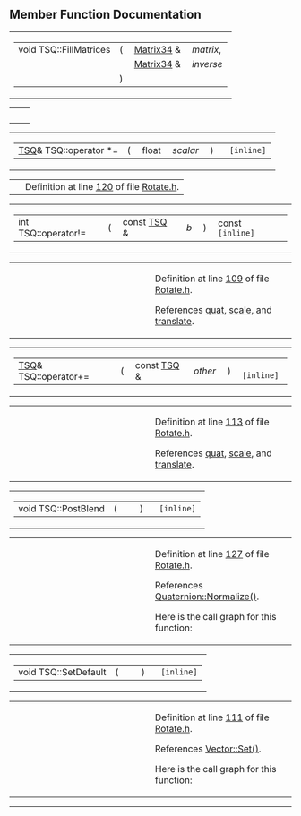 ## Member Function Documentation

<span id="dab268ff04d627804bfddcf1c11d38b6" class="anchor"></span>

<table class="mdTable" data-cellpadding="2" data-cellspacing="0">
<colgroup>
<col style="width: 100%" />
</colgroup>
<tbody>
<tr>
<td class="mdRow"><table data-cellpadding="0" data-cellspacing="0" data-border="0">
<tbody>
<tr>
<td class="md" data-nowrap="" data-valign="top">void TSQ::FillMatrices</td>
<td class="md" data-valign="top">( </td>
<td class="md" data-nowrap="" data-valign="top"><a href="classMatrix34.md" class="el">Matrix34</a> &amp; </td>
<td class="mdname" data-nowrap=""><em>matrix</em>,</td>
</tr>
<tr>
<td class="md" style="text-align: right;" data-nowrap=""></td>
<td class="md"></td>
<td class="md" data-nowrap=""><a href="classMatrix34.md" class="el">Matrix34</a> &amp; </td>
<td class="mdname" data-nowrap=""><em>inverse</em></td>
</tr>
<tr>
<td class="md"></td>
<td class="md">) </td>
<td colspan="2" class="md"></td>
</tr>
</tbody>
</table></td>
</tr>
</tbody>
</table>

|     |     |
|-----|-----|
|     |     |

<span id="69beae508cd8025dbd0d419ee219aa98" class="anchor"></span>

<table class="mdTable" data-cellpadding="2" data-cellspacing="0">
<colgroup>
<col style="width: 100%" />
</colgroup>
<tbody>
<tr>
<td class="mdRow"><table data-cellpadding="0" data-cellspacing="0" data-border="0">
<tbody>
<tr>
<td class="md" data-nowrap="" data-valign="top"><a href="classTSQ.md" class="el">TSQ</a>&amp; TSQ::operator *=</td>
<td class="md" data-valign="top">( </td>
<td class="md" data-nowrap="" data-valign="top">float </td>
<td class="mdname1" data-valign="top" data-nowrap=""><em>scalar</em></td>
<td class="md" data-valign="top"> ) </td>
<td class="md" data-nowrap=""><code> [inline]</code></td>
</tr>
</tbody>
</table></td>
</tr>
</tbody>
</table>

|  |  |
|----|----|
|   | Definition at line <a href="Rotate_8h-source.md#l00120" class="el">120</a> of file <a href="Rotate_8h-source.md" class="el">Rotate.h</a>. |

<span id="6c9cacf56014f62c5b9c55a89094271f" class="anchor"></span>

<table class="mdTable" data-cellpadding="2" data-cellspacing="0">
<colgroup>
<col style="width: 100%" />
</colgroup>
<tbody>
<tr>
<td class="mdRow"><table data-cellpadding="0" data-cellspacing="0" data-border="0">
<tbody>
<tr>
<td class="md" data-nowrap="" data-valign="top">int TSQ::operator!=</td>
<td class="md" data-valign="top">( </td>
<td class="md" data-nowrap="" data-valign="top">const <a href="classTSQ.md" class="el">TSQ</a> &amp; </td>
<td class="mdname1" data-valign="top" data-nowrap=""><em>b</em></td>
<td class="md" data-valign="top"> ) </td>
<td class="md" data-nowrap="">const<code> [inline]</code></td>
</tr>
</tbody>
</table></td>
</tr>
</tbody>
</table>

<table data-cellspacing="5" data-cellpadding="0" data-border="0">
<colgroup>
<col style="width: 50%" />
<col style="width: 50%" />
</colgroup>
<tbody>
<tr>
<td> </td>
<td><p>Definition at line <a href="Rotate_8h-source.md#l00109" class="el">109</a> of file <a href="Rotate_8h-source.md" class="el">Rotate.h</a>.</p>
<p>References <a href="Rotate_8h-source.md#l00096" class="el">quat</a>, <a href="Rotate_8h-source.md#l00095" class="el">scale</a>, and <a href="Rotate_8h-source.md#l00094" class="el">translate</a>.</p></td>
</tr>
</tbody>
</table>

<span id="f6f22c7806c8be3b2fd353331da22f1e" class="anchor"></span>

<table class="mdTable" data-cellpadding="2" data-cellspacing="0">
<colgroup>
<col style="width: 100%" />
</colgroup>
<tbody>
<tr>
<td class="mdRow"><table data-cellpadding="0" data-cellspacing="0" data-border="0">
<tbody>
<tr>
<td class="md" data-nowrap="" data-valign="top"><a href="classTSQ.md" class="el">TSQ</a>&amp; TSQ::operator+=</td>
<td class="md" data-valign="top">( </td>
<td class="md" data-nowrap="" data-valign="top">const <a href="classTSQ.md" class="el">TSQ</a> &amp; </td>
<td class="mdname1" data-valign="top" data-nowrap=""><em>other</em></td>
<td class="md" data-valign="top"> ) </td>
<td class="md" data-nowrap=""><code> [inline]</code></td>
</tr>
</tbody>
</table></td>
</tr>
</tbody>
</table>

<table data-cellspacing="5" data-cellpadding="0" data-border="0">
<colgroup>
<col style="width: 50%" />
<col style="width: 50%" />
</colgroup>
<tbody>
<tr>
<td> </td>
<td><p>Definition at line <a href="Rotate_8h-source.md#l00113" class="el">113</a> of file <a href="Rotate_8h-source.md" class="el">Rotate.h</a>.</p>
<p>References <a href="Rotate_8h-source.md#l00096" class="el">quat</a>, <a href="Rotate_8h-source.md#l00095" class="el">scale</a>, and <a href="Rotate_8h-source.md#l00094" class="el">translate</a>.</p></td>
</tr>
</tbody>
</table>

<span id="e5f88dcca8df39e32e44a577392ae6b6" class="anchor"></span>

<table class="mdTable" data-cellpadding="2" data-cellspacing="0">
<colgroup>
<col style="width: 100%" />
</colgroup>
<tbody>
<tr>
<td class="mdRow"><table data-cellpadding="0" data-cellspacing="0" data-border="0">
<tbody>
<tr>
<td class="md" data-nowrap="" data-valign="top">void TSQ::PostBlend</td>
<td class="md" data-valign="top">( </td>
<td class="mdname1" data-valign="top" data-nowrap=""></td>
<td class="md" data-valign="top"> ) </td>
<td class="md" data-nowrap=""><code> [inline]</code></td>
</tr>
</tbody>
</table></td>
</tr>
</tbody>
</table>

<table data-cellspacing="5" data-cellpadding="0" data-border="0">
<colgroup>
<col style="width: 50%" />
<col style="width: 50%" />
</colgroup>
<tbody>
<tr>
<td> </td>
<td><p>Definition at line <a href="Rotate_8h-source.md#l00127" class="el">127</a> of file <a href="Rotate_8h-source.md" class="el">Rotate.h</a>.</p>
<p>References <a href="Quaterni_8h-source.md#l00103" class="el">Quaternion::Normalize()</a>.</p>
<p>Here is the call graph for this function:</p>
<span class="image placeholder" data-original-image-src="classTSQ_e5f88dcca8df39e32e44a577392ae6b6_cgraph.gif" data-original-image-title="" data-border="0" usemap="#classTSQ_e5f88dcca8df39e32e44a577392ae6b6_cgraph_map"></span></td>
</tr>
</tbody>
</table>

<span id="76778c3a6f621cd10d92dc726bad0084" class="anchor"></span>

<table class="mdTable" data-cellpadding="2" data-cellspacing="0">
<colgroup>
<col style="width: 100%" />
</colgroup>
<tbody>
<tr>
<td class="mdRow"><table data-cellpadding="0" data-cellspacing="0" data-border="0">
<tbody>
<tr>
<td class="md" data-nowrap="" data-valign="top">void TSQ::SetDefault</td>
<td class="md" data-valign="top">( </td>
<td class="mdname1" data-valign="top" data-nowrap=""></td>
<td class="md" data-valign="top"> ) </td>
<td class="md" data-nowrap=""><code> [inline]</code></td>
</tr>
</tbody>
</table></td>
</tr>
</tbody>
</table>

<table data-cellspacing="5" data-cellpadding="0" data-border="0">
<colgroup>
<col style="width: 50%" />
<col style="width: 50%" />
</colgroup>
<tbody>
<tr>
<td> </td>
<td><p>Definition at line <a href="Rotate_8h-source.md#l00111" class="el">111</a> of file <a href="Rotate_8h-source.md" class="el">Rotate.h</a>.</p>
<p>References <a href="Vector_8h-source.md#l00298" class="el">Vector::Set()</a>.</p>
<p>Here is the call graph for this function:</p>
<span class="image placeholder" data-original-image-src="classTSQ_76778c3a6f621cd10d92dc726bad0084_cgraph.gif" data-original-image-title="" data-border="0" usemap="#classTSQ_76778c3a6f621cd10d92dc726bad0084_cgraph_map"></span></td>
</tr>
</tbody>
</table>

------------------------------------------------------------------------

